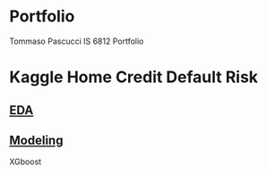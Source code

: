 # Portfolio
Tommaso Pascucci
IS 6812 Portfolio

# Kaggle Home Credit Default Risk

## [EDA](https://github.com/TommasoPascucci/Portfolio/blob/main/EDA.Rmd)

## [Modeling](https://github.com/TommasoPascucci/Portfolio/blob/main/practiceProjectModeling2.Rmd)
XGboost

